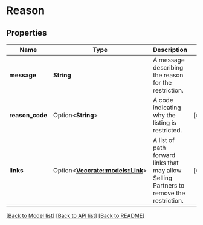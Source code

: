 # Reason

## Properties

Name | Type | Description | Notes
------------ | ------------- | ------------- | -------------
**message** | **String** | A message describing the reason for the restriction. | 
**reason_code** | Option<**String**> | A code indicating why the listing is restricted. | [optional]
**links** | Option<[**Vec<crate::models::Link>**](Link.md)> | A list of path forward links that may allow Selling Partners to remove the restriction. | [optional]

[[Back to Model list]](../README.md#documentation-for-models) [[Back to API list]](../README.md#documentation-for-api-endpoints) [[Back to README]](../README.md)


